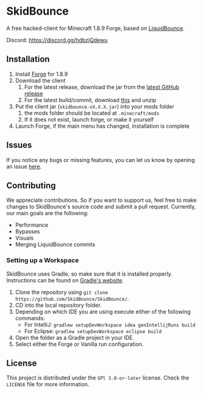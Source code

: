 # SkidBounce
A free hacked-client for Minecraft 1.8.9 Forge, based on [LiquidBounce](https://github.com/CCBlueX/LiquidBounce/tree/legacy).

Discord: https://discord.gg/hdbzjQdewu

## Installation

1. Install [Forge](https://maven.minecraftforge.net/net/minecraftforge/forge/1.8.9-11.15.1.2318-1.8.9/forge-1.8.9-11.15.1.2318-1.8.9-installer.jar) for 1.8.9
2. Download the client
   1. For the latest release, download the jar from the [latest GitHub release](https://github.com/SkidBounce/SkidBounce/releases/latest)
   2. For the latest build/commit, download [this](https://nightly.link/SkidBounce/SkidBounce/workflows/build/main/skidbounce.zip) and unzip
3. Put the client jar (`skidbounce-vX.X.X.jar`) into your mods folder
   1. the mods folder should be located at `.minecraft/mods`
   2. If it does not exist, launch forge, or make it yourself
4. Launch Forge, if the main menu has changed, installation is complete

## Issues
If you notice any bugs or missing features, you can let us know by opening an issue [here](https://github.com/SkidBounce/SkidBounce/issues).

## Contributing

We appreciate contributions. So if you want to support us, feel free to make changes to SkidBounce's source code and submit a pull request. Currently, our main goals are the following:
- Performance
- Bypasses
- Visuals
- Merging LiquidBounce commits

### Setting up a Workspace

SkidBounce uses Gradle, so make sure that it is installed properly. Instructions can be found on [Gradle's website](https://gradle.org/install/).
1. Clone the repository using `git clone https://github.com/SkidBounce/SkidBounce/`. 
2. CD into the local repository folder.
3. Depending on which IDE you are using execute either of the following commands:
    - For IntelliJ: `gradlew setupDevWorkspace idea genIntellijRuns build`
    - For Eclipse: `gradlew setupDevWorkspace eclipse build`
4. Open the folder as a Gradle project in your IDE.
5. Select either the Forge or Vanilla run configuration.

## License
This project is distributed under the `GPl 3.0-or-later` license. Check the `LICENSE` file for more information.
